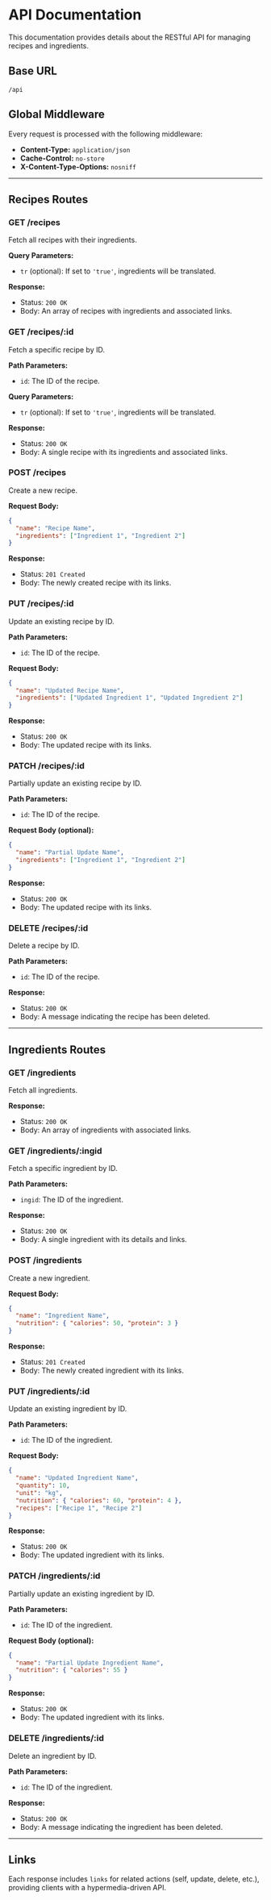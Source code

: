 # API Documentation

This documentation provides details about the RESTful API for managing recipes and ingredients.

## Base URL

```
/api
```

## Global Middleware

Every request is processed with the following middleware:
- **Content-Type:** `application/json`
- **Cache-Control:** `no-store`
- **X-Content-Type-Options:** `nosniff`

---

## Recipes Routes

### GET /recipes

Fetch all recipes with their ingredients.

**Query Parameters:**
- `tr` (optional): If set to `'true'`, ingredients will be translated.

**Response:**
- Status: `200 OK`
- Body: An array of recipes with ingredients and associated links.

### GET /recipes/:id

Fetch a specific recipe by ID.

**Path Parameters:**
- `id`: The ID of the recipe.

**Query Parameters:**
- `tr` (optional): If set to `'true'`, ingredients will be translated.

**Response:**
- Status: `200 OK`
- Body: A single recipe with its ingredients and associated links.

### POST /recipes

Create a new recipe.

**Request Body:**
```json
{
  "name": "Recipe Name",
  "ingredients": ["Ingredient 1", "Ingredient 2"]
}
```

**Response:**
- Status: `201 Created`
- Body: The newly created recipe with its links.

### PUT /recipes/:id

Update an existing recipe by ID.

**Path Parameters:**
- `id`: The ID of the recipe.

**Request Body:**
```json
{
  "name": "Updated Recipe Name",
  "ingredients": ["Updated Ingredient 1", "Updated Ingredient 2"]
}
```

**Response:**
- Status: `200 OK`
- Body: The updated recipe with its links.

### PATCH /recipes/:id

Partially update an existing recipe by ID.

**Path Parameters:**
- `id`: The ID of the recipe.

**Request Body (optional):**
```json
{
  "name": "Partial Update Name",
  "ingredients": ["Ingredient 1", "Ingredient 2"]
}
```

**Response:**
- Status: `200 OK`
- Body: The updated recipe with its links.

### DELETE /recipes/:id

Delete a recipe by ID.

**Path Parameters:**
- `id`: The ID of the recipe.

**Response:**
- Status: `200 OK`
- Body: A message indicating the recipe has been deleted.

---

## Ingredients Routes

### GET /ingredients

Fetch all ingredients.

**Response:**
- Status: `200 OK`
- Body: An array of ingredients with associated links.

### GET /ingredients/:ingid

Fetch a specific ingredient by ID.

**Path Parameters:**
- `ingid`: The ID of the ingredient.

**Response:**
- Status: `200 OK`
- Body: A single ingredient with its details and links.

### POST /ingredients

Create a new ingredient.

**Request Body:**
```json
{
  "name": "Ingredient Name",
  "nutrition": { "calories": 50, "protein": 3 }
}
```

**Response:**
- Status: `201 Created`
- Body: The newly created ingredient with its links.

### PUT /ingredients/:id

Update an existing ingredient by ID.

**Path Parameters:**
- `id`: The ID of the ingredient.

**Request Body:**
```json
{
  "name": "Updated Ingredient Name",
  "quantity": 10,
  "unit": "kg",
  "nutrition": { "calories": 60, "protein": 4 },
  "recipes": ["Recipe 1", "Recipe 2"]
}
```

**Response:**
- Status: `200 OK`
- Body: The updated ingredient with its links.

### PATCH /ingredients/:id

Partially update an existing ingredient by ID.

**Path Parameters:**
- `id`: The ID of the ingredient.

**Request Body (optional):**
```json
{
  "name": "Partial Update Ingredient Name",
  "nutrition": { "calories": 55 }
}
```

**Response:**
- Status: `200 OK`
- Body: The updated ingredient with its links.

### DELETE /ingredients/:id

Delete an ingredient by ID.

**Path Parameters:**
- `id`: The ID of the ingredient.

**Response:**
- Status: `200 OK`
- Body: A message indicating the ingredient has been deleted.

---

## Links

Each response includes `links` for related actions (self, update, delete, etc.), providing clients with a hypermedia-driven API.
